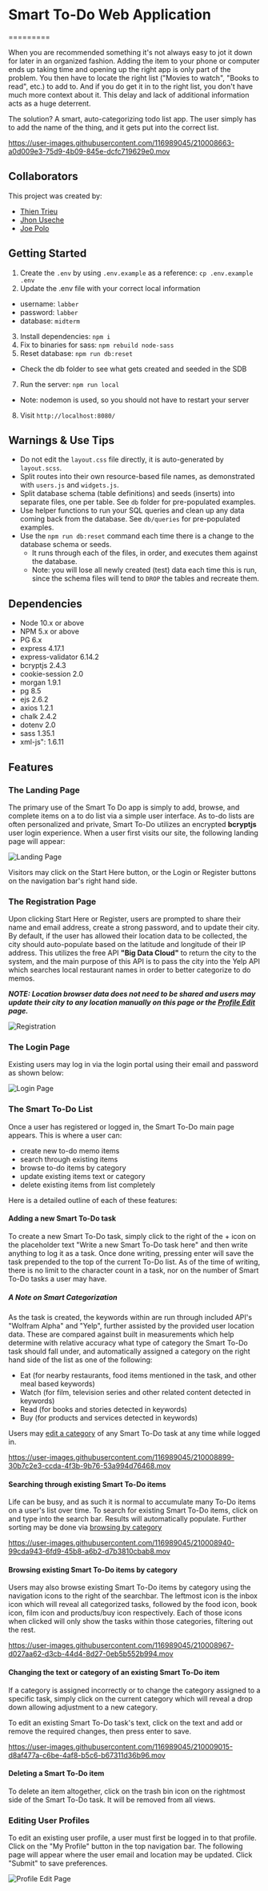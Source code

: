 # Smart To-Do Web Application
=========

When you are recommended something it's not always easy to jot it down for later in an organized fashion. Adding the item to your phone or computer ends up taking time and opening up the right app is only part of the problem. You then have to locate the right list ("Movies to watch", "Books to read", etc.) to add to. And if you do get it in to the right list, you don't have much more context about it. This delay and lack of additional information acts as a huge deterrent.

The solution? A smart, auto-categorizing todo list app. The user simply has to add the name of the thing, and it gets put into the correct list.

https://user-images.githubusercontent.com/116989045/210008663-a0d009e3-75d9-4b09-845e-dcfc719629e0.mov


## Collaborators

This project was created by:

- [Thien Trieu](https://github.com/thien-trieu)
- [Jhon Useche](https://github.com/jhon-u)
- [Joe Polo](https://github.com/JoePolo1)


## Getting Started

1. Create the `.env` by using `.env.example` as a reference: `cp .env.example .env`
2. Update the .env file with your correct local information 
  - username: `labber` 
  - password: `labber` 
  - database: `midterm`
3. Install dependencies: `npm i`
4. Fix to binaries for sass: `npm rebuild node-sass`
5. Reset database: `npm run db:reset`
  - Check the db folder to see what gets created and seeded in the SDB
7. Run the server: `npm run local`
  - Note: nodemon is used, so you should not have to restart your server
8. Visit `http://localhost:8080/`

## Warnings & Use Tips

- Do not edit the `layout.css` file directly, it is auto-generated by `layout.scss`.
- Split routes into their own resource-based file names, as demonstrated with `users.js` and `widgets.js`.
- Split database schema (table definitions) and seeds (inserts) into separate files, one per table. See `db` folder for pre-populated examples. 
- Use helper functions to run your SQL queries and clean up any data coming back from the database. See `db/queries` for pre-populated examples.
- Use the `npm run db:reset` command each time there is a change to the database schema or seeds. 
  - It runs through each of the files, in order, and executes them against the database. 
  - Note: you will lose all newly created (test) data each time this is run, since the schema files will tend to `DROP` the tables and recreate them.

## Dependencies

- Node 10.x or above
- NPM 5.x or above
- PG 6.x
- express 4.17.1
- express-validator 6.14.2
- bcryptjs 2.4.3
- cookie-session 2.0
- morgan 1.9.1
- pg 8.5
- ejs 2.6.2
- axios 1.2.1
- chalk 2.4.2
- dotenv 2.0
- sass 1.35.1
- xml-js": 1.6.11

## Features

### The Landing Page

The primary use of the Smart To Do app is simply to add, browse, and complete items on a to do list via a simple user interface. As to-do lists are often personalized and private, Smart To-Do utilizes an encrypted **bcryptjs** user login experience. When a user first visits our site, the following landing page will appear:

![Landing Page](https://user-images.githubusercontent.com/116989045/210008775-0b7508bd-1810-40b8-812d-3ce3d10f9abe.png)

Visitors may click on the Start Here button, or the Login or Register buttons on the navigation bar's right hand side. 

### The Registration Page

Upon clicking Start Here or Register, users are prompted to share their name and email address, create a strong password, and to update their city. By default, if the user has allowed their location data to be collected, the city should auto-populate based on the latitude and longitude of their IP address. This utilizes the free API **"Big Data Cloud"** to return the city to the system, and the main purpose of this API is to pass the city into the Yelp API which searches local restaurant names in order to better categorize to do memos.

***NOTE: Location browser data does not need to be shared and users may update their city to any location manually on this page or the [Profile Edit](#editing-user-profiles) page.***

![Registration](https://user-images.githubusercontent.com/116989045/210008819-7c955bf0-12ea-43c3-b73c-28c65a88a162.png)


### The Login Page

Existing users may log in via the login portal using their email and password as shown below:

![Login Page](https://user-images.githubusercontent.com/116989045/210020925-14c720d4-6788-4182-af28-6276aafe8cc7.png)

### The Smart To-Do List

Once a user has registered or logged in, the Smart To-Do main page appears. This is where a user can:

- create new to-do memo items
- search through existing items
- browse to-do items by category
- update existing items text or category
- delete existing items from list completely

Here is a detailed outline of each of these features:

#### Adding a new Smart To-Do task

To create a new Smart To-Do task, simply click to the right of the + icon on the placeholder text "Write a new Smart To-Do task here" and then write anything to log it as a task. Once done writing, pressing enter will save the task prepended to the top of the current To-Do list. As of the time of writing, there is no limit to the character count in a task, nor on the number of Smart To-Do tasks a user may have.

##### A Note on Smart Categorization

As the task is created, the keywords within are run through included API's "Wolfram Alpha" and "Yelp", further assisted by the provided user location data. These are compared against built in measurements which help determine with relative accuracy what type of category the Smart To-Do task should fall under, and automatically assigned a category on the right hand side of the list as one of the following:

- Eat (for nearby restaurants, food items mentioned in the task, and other meal based keywords)
- Watch (for film, television series and other related content detected in keywords)
- Read (for books and stories detected in keywords)
- Buy (for products and services detected in keywords)

Users may [edit a category](#changing-the-text-or-category-of-an-existing-smart-to-do-item) of any Smart To-Do task at any time while logged in. 

https://user-images.githubusercontent.com/116989045/210008899-30b7c2e3-ccda-4f3b-9b76-53a994d76468.mov


#### Searching through existing Smart To-Do items

Life can be busy, and as such it is normal to accumulate many To-Do items on a user's list over time. To search for existing Smart To-Do items, click on and type into the search bar. Results will automatically populate. Further sorting may be done via [browsing by category](#browsing-existing-smart-to-do-items-by-category)

https://user-images.githubusercontent.com/116989045/210008940-99cda943-6fd9-45b8-a6b2-d7b3810cbab8.mov


#### Browsing existing Smart To-Do items by category

Users may also browse existing Smart To-Do items by category using the navigation icons to the right of the searchbar. The leftmost icon is the inbox icon which will reveal all categorized tasks, followed by the food icon, book icon, film icon and products/buy icon respectively. Each of those icons when clicked will only show the tasks within those categories, filtering out the rest. 

https://user-images.githubusercontent.com/116989045/210008967-d027aa62-d3cb-44d4-8d27-0eb5b552b994.mov



#### Changing the text or category of an existing Smart To-Do item

If a category is assigned incorrectly or to change the category assigned to a specific task, simply click on the current category which will reveal a drop down allowing adjustment to a new category.

To edit an existing Smart To-Do task's text, click on the text and add or remove the required changes, then press enter to save.

https://user-images.githubusercontent.com/116989045/210009015-d8af477a-c6be-4af8-b5c6-b67311d36b96.mov


#### Deleting a Smart To-Do item

To delete an item altogether, click on the trash bin icon on the rightmost side of the Smart To-Do task. It will be removed from all views.

### Editing User Profiles

To edit an existing user profile, a user must first be logged in to that profile. Click on the "My Profile" button in the top navigation bar. The following page will appear where the user email and location may be updated. Click "Submit" to save preferences.

![Profile Edit Page](https://user-images.githubusercontent.com/116989045/210009042-23056760-fea1-4d97-819f-a21e8d83f816.png)







